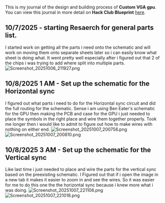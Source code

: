 <!--
  ===================    !!READ THIS NOTICE!!   ====================
  DO NOT edit this file manually. Your changes WILL BE OVERWRITTEN!
  This journal is auto generated and updated by Hack Club Blueprint.
  To edit this file, please edit your journal entries on Blueprint.
  ==================================================================
-->

This is my journal of the design and building process of **Custom VGA gpu**.  
You can view this journal in more detail on **Hack Club Blueprint** [here](https://blueprint.hackclub.com/projects/260).


## 10/7/2025 - starting Resaerch for general parts list.  

I started work on getting all the parts i need onto the schematic and will work on moving them onto separate sheets later so i can easily know what sheet is doing what.
It went pretty well especially after i figured out that 2 of the chips i was trying to add where split into multiple parts.![Screenshot_20251006_211927.png](https://blueprint.hackclub.com/user-attachments/blobs/redirect/eyJfcmFpbHMiOnsiZGF0YSI6ODM0LCJwdXIiOiJibG9iX2lkIn19--e918331082e728263e8e0d2de20716b8371ddcba/Screenshot_20251006_211927.png)
  

## 10/8/2025 1 AM - Set up the schematic for the Horizontal sync  

I figured out what parts i need to do for the Horizontal sync circuit and did the full routing for the schematic.
Sense i am using Ben Eater's schematic for the GPU then making the PCB and case for the GPU i just needed to place the symbols in the right place and wire them together properly.
Took me longer then i would like to admit to figure out how to make wires with nothing on either end. ![Screenshot_20251007_200756.png](https://blueprint.hackclub.com/user-attachments/blobs/redirect/eyJfcmFpbHMiOnsiZGF0YSI6OTkzLCJwdXIiOiJibG9iX2lkIn19--3c0c81a6cb04f3dd4d8eb75177ff3cc8334c79dc/Screenshot_20251007_200756.png)
![Screenshot_20251007_200810.png](https://blueprint.hackclub.com/user-attachments/blobs/redirect/eyJfcmFpbHMiOnsiZGF0YSI6OTkyLCJwdXIiOiJibG9iX2lkIn19--4f98720648d70f60025ccccedbb43e4fbe2b1b39/Screenshot_20251007_200810.png)
  

## 10/8/2025 3 AM - Set up the schematic for the Vertical sync  

Like last time i just needed to place and wire the parts for the vertical sync based on the preexisting schematic.
I Figured out that if i open the image in a new tab it makes it easier to zoom in and see the wires. So it was easier for me to do this one the the horizontal sync because i knew more what i was doing.
![Screenshot_20251007_221106.png](https://blueprint.hackclub.com/user-attachments/blobs/proxy/eyJfcmFpbHMiOnsiZGF0YSI6MTAwOSwicHVyIjoiYmxvYl9pZCJ9fQ==--a43c37a8357344a5b0fe87044bc770b437e58d9a/Screenshot_20251007_221106.png)
![Screenshot_20251007_221018.png](https://blueprint.hackclub.com/user-attachments/blobs/proxy/eyJfcmFpbHMiOnsiZGF0YSI6MTAxMCwicHVyIjoiYmxvYl9pZCJ9fQ==--020de6c6bf28a8f5ac6efce002d0800df376a2b8/Screenshot_20251007_221018.png)
  

